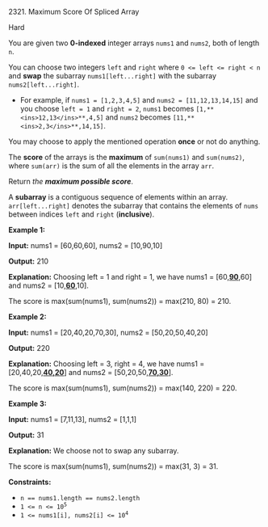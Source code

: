 2321\. Maximum Score Of Spliced Array

Hard

You are given two **0-indexed** integer arrays `nums1` and `nums2`, both of length `n`.

You can choose two integers `left` and `right` where `0 <= left <= right < n` and **swap** the subarray `nums1[left...right]` with the subarray `nums2[left...right]`.

*   For example, if `nums1 = [1,2,3,4,5]` and `nums2 = [11,12,13,14,15]` and you choose `left = 1` and `right = 2`, `nums1` becomes `[1,**<ins>12,13</ins>**,4,5]` and `nums2` becomes `[11,**<ins>2,3</ins>**,14,15]`.

You may choose to apply the mentioned operation **once** or not do anything.

The **score** of the arrays is the **maximum** of `sum(nums1)` and `sum(nums2)`, where `sum(arr)` is the sum of all the elements in the array `arr`.

Return _the **maximum possible score**_.

A **subarray** is a contiguous sequence of elements within an array. `arr[left...right]` denotes the subarray that contains the elements of `nums` between indices `left` and `right` (**inclusive**).

**Example 1:**

**Input:** nums1 = [60,60,60], nums2 = [10,90,10]

**Output:** 210

**Explanation:** Choosing left = 1 and right = 1, we have nums1 = [60,<ins>**90**</ins>,60] and nums2 = [10,<ins>**60**</ins>,10].

The score is max(sum(nums1), sum(nums2)) = max(210, 80) = 210.

**Example 2:**

**Input:** nums1 = [20,40,20,70,30], nums2 = [50,20,50,40,20]

**Output:** 220

**Explanation:** Choosing left = 3, right = 4, we have nums1 = [20,40,20,<ins>**40,20**</ins>] and nums2 = [50,20,50,<ins>**70,30**</ins>].

The score is max(sum(nums1), sum(nums2)) = max(140, 220) = 220. 

**Example 3:**

**Input:** nums1 = [7,11,13], nums2 = [1,1,1]

**Output:** 31

**Explanation:** We choose not to swap any subarray.

The score is max(sum(nums1), sum(nums2)) = max(31, 3) = 31. 

**Constraints:**

*   `n == nums1.length == nums2.length`
*   <code>1 <= n <= 10<sup>5</sup></code>
*   <code>1 <= nums1[i], nums2[i] <= 10<sup>4</sup></code>